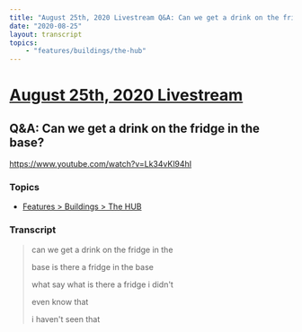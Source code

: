 ```yaml
---
title: "August 25th, 2020 Livestream Q&A: Can we get a drink on the fridge in the base?"
date: "2020-08-25"
layout: transcript
topics:
    - "features/buildings/the-hub"
---
```

# [August 25th, 2020 Livestream](../2020-08-25.md)
## Q&A: Can we get a drink on the fridge in the base?
https://www.youtube.com/watch?v=Lk34vKl94hI

### Topics
* [Features > Buildings > The HUB](../topics/features/buildings/the-hub.md)

### Transcript

> can we get a drink on the fridge in the
>
> base is there a fridge in the base
>
> what say what is there a fridge i didn't
>
> even know that
>
> i haven't seen that
>
